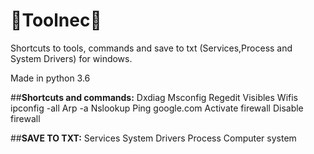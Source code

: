 # :full_moon_with_face:**Toolnec**:new_moon_with_face:
Shortcuts to tools, commands and save to txt (Services,Process and System Drivers) for windows.

Made in python 3.6


##**Shortcuts and commands:**
  Dxdiag
  Msconfig
  Regedit
  Visibles Wifis
  ipconfig -all
  Arp -a
  Nslookup
  Ping google.com
  Activate firewall
  Disable firewall

##**SAVE TO TXT:**
Services
System Drivers
Process
Computer system
